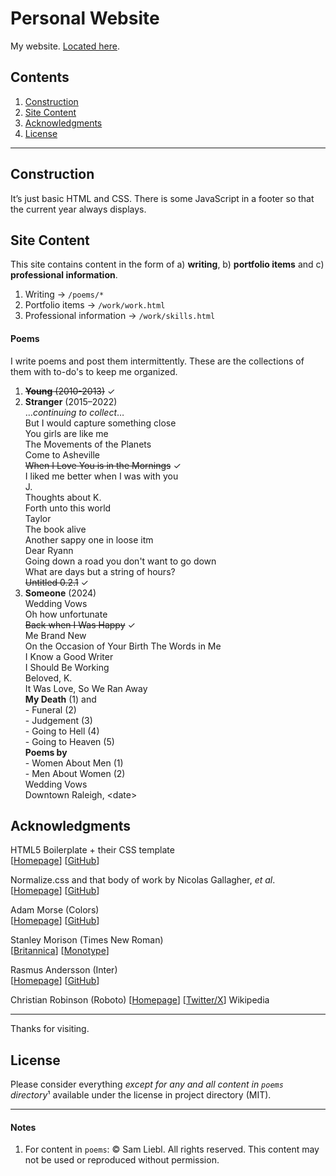 # Personal Website

My website. [Located here](https://samliebl.com/).

## Contents

1. [Construction](#section_construction)
1. [Site Content](#section_content)
1. [Acknowledgments](#section_acknowledgments)
1. [License](#section_license)

---

<h2 id="section_construction">Construction</h2>

It&rsquo;s just basic HTML and CSS. There is some JavaScript in a footer so that the current year always displays.

<h2 id="section_content">Site Content</h2>

This site contains content in the form of a) **writing**, b) **portfolio items** and c) **professional information**.

1. Writing &rarr; `/poems/*`
1. Portfolio items &rarr; `/work/work.html`
1. Professional information &rarr;  `/work/skills.html`

#### Poems

I write poems and post them intermittently. These are the collections of them with to-do's to keep me organized.

1. ~~**Young** (2010-2013)~~ ✓  
1. **Stranger** (2015–2022)  
	…*continuing to collect*…  
	But I would capture something close  
	You girls are like me  
	The Movements of the Planets  
	Come to Asheville  
	~~When I Love You is in the Mornings~~ ✓  
	I liked me better when I was with you  
	J.  
	Thoughts about K.  
	Forth unto this world  
	Taylor  
	The book alive  
	Another sappy one in loose itm  
	Dear Ryann  
	Going down a road you don't want to go down  
	What are days but a string of hours?  
	~~Untitled 0.2.1~~ ✓  
1. **Someone** (2024)  
	Wedding Vows  
	Oh how unfortunate  
	~~Back when I Was Happy~~ ✓  
	Me Brand New  
	On the Occasion of Your Birth 
	The Words in Me  
	I Know a Good Writer  
	I Should Be Working  
	Beloved, K.  
	It Was Love, So We Ran Away  
	**My Death** (1) and  
	\- Funeral (2)  
	\- Judgement (3)  
	\- Going to Hell (4)  
	\- Going to Heaven (5)  
	**Poems by**  
	\- Women About Men (1)  
	\- Men About Women (2)  
	Wedding Vows  
	Downtown Raleigh, \<date\>


<h2 id="section_acknowledgments">Acknowledgments</h2>

HTML5 Boilerplate + their CSS template  
[[Homepage](https://html5boilerplate.com)] [[GitHub](https://github.com/h5bp/html5-boilerplate)]  

Normalize.css and that body of work by Nicolas Gallagher, *et al*.  
[[Homepage](https://necolas.github.io/normalize.css/)] [[GitHub](https://github.com/necolas/normalize.css)]  

Adam Morse (Colors)  
[[Homepage](https://clrs.cc)] [[GitHub](https://github.com/mrmrs/colors-saturated/)]  

Stanley Morison (Times New Roman)  
[[Britannica](https://www.britannica.com/biography/Stanley-Morison)] [[Monotype](https://www.monotype.com)]  

Rasmus Andersson (Inter)  
[[Homepage](https://rsms.me/)] [[GitHub](https://github.com/rsms/inter)]  

Christian Robinson (Roboto)
[[Homepage](https://www.theartoffun.com)] [[Twitter/X](https://twitter.com/cr64)] 
Wikipedia

---

Thanks for visiting.

<h2 id="section_license">License</h2>

Please consider everything *except for any and all content in `poems` directory*¹ available under the license in project directory (MIT).

---

<h4 id="section_notes">Notes</h4>

1. For content in `poems`: &copy; Sam Liebl. All rights reserved. This content may not be used or reproduced without permission.